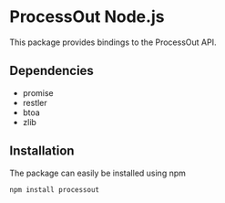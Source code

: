 ProcessOut Node.js
=================

This package provides bindings to the ProcessOut API.

Dependencies
------------

* promise
* restler
* btoa
* zlib

Installation
------------

The package can easily be installed using npm

``` sh
npm install processout
```